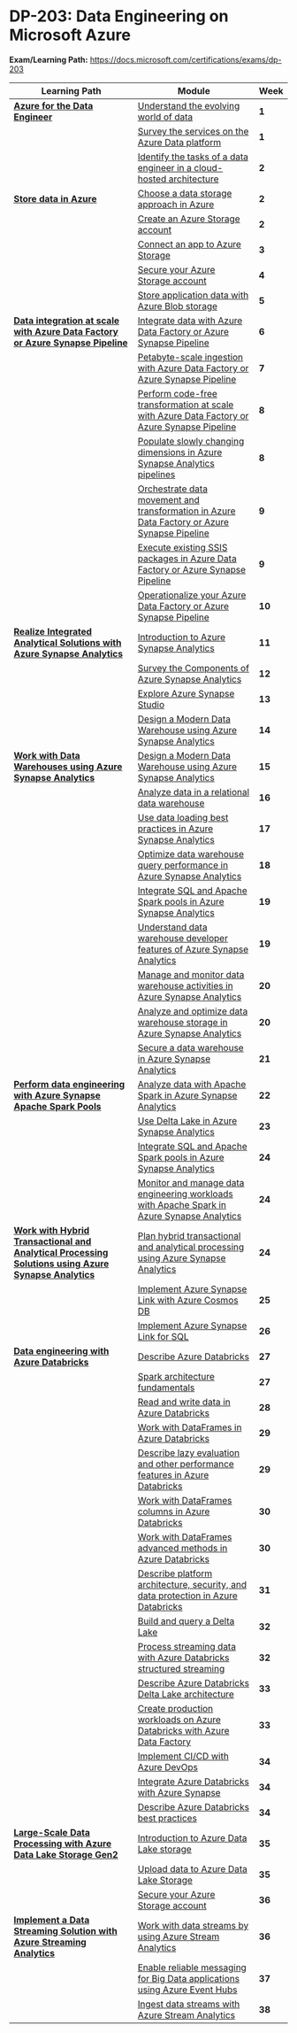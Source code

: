 # DP-203: Data Engineering on Microsoft Azure

**Exam/Learning Path:** https://docs.microsoft.com/certifications/exams/dp-203

| **Learning Path** | **Module** | **Week** |
|-|-|-|
|**[Azure for the Data Engineer](https://docs.microsoft.com/learn/paths/azure-for-the-data-engineer/)**| [Understand the evolving world of data](https://docs.microsoft.com/learn/modules/evolving-world-of-data/) | **1** 
| | [Survey the services on the Azure Data platform](https://docs.microsoft.com/learn/modules/survey-the-azure-data-platform/) | **1** 
| | [Identify the tasks of a data engineer in a cloud-hosted architecture](https://docs.microsoft.com/learn/modules/data-engineering-processes/) | **2** 
|**[Store data in Azure](https://docs.microsoft.com/learn/paths/store-data-in-azure/)**| [Choose a data storage approach in Azure](https://docs.microsoft.com/learn/modules/choose-storage-approach-in-azure/) | **2** 
| | [Create an Azure Storage account](https://docs.microsoft.com/learn/modules/create-azure-storage-account/) | **2** 
| | [Connect an app to Azure Storage](https://docs.microsoft.com/learn/modules/connect-an-app-to-azure-storage/) | **3** 
| | [Secure your Azure Storage account](https://docs.microsoft.com/learn/modules/secure-azure-storage-account/) | **4** 
| | [Store application data with Azure Blob storage](https://docs.microsoft.com/learn/modules/store-app-data-with-azure-blob-storage/) | **5** 
|**[Data integration at scale with Azure Data Factory or Azure Synapse Pipeline](https://docs.microsoft.com/learn/paths/data-integration-scale-azure-data-factory/)**| [Integrate data with Azure Data Factory or Azure Synapse Pipeline](https://docs.microsoft.com/learn/modules/data-integration-azure-data-factory/) | **6** 
| | [Petabyte-scale ingestion with Azure Data Factory or Azure Synapse Pipeline](https://docs.microsoft.com/learn/modules/petabyte-scale-ingestion-azure-data-factory/) | **7** 
| | [Perform code-free transformation at scale with Azure Data Factory or Azure Synapse Pipeline](https://docs.microsoft.com/learn/modules/code-free-transformation-scale/) | **8** 
| | [Populate slowly changing dimensions in Azure Synapse Analytics pipelines](https://docs.microsoft.com/learn/modules/populate-slowly-changing-dimensions-azure-synapse-analytics-pipelines/) | **8** 
| | [Orchestrate data movement and transformation in Azure Data Factory or Azure Synapse Pipeline](https://docs.microsoft.com/learn/modules/orchestrate-data-movement-transformation-azure-data-factory/) | **9** 
| | [Execute existing SSIS packages in Azure Data Factory or Azure Synapse Pipeline](https://docs.microsoft.com/learn/modules/execute-existing-ssis-packages-azure-data-factory/) | **9** 
| | [Operationalize your Azure Data Factory or Azure Synapse Pipeline](https://docs.microsoft.com/learn/modules/operationalize-azure-data-factory-pipelines/) | **10** 
|**[Realize Integrated Analytical Solutions with Azure Synapse Analytics](https://docs.microsoft.com/learn/paths/realize-integrated-analytical-solutions-with-azure-synapse-analytics/)**| [Introduction to Azure Synapse Analytics](https://docs.microsoft.com/learn/modules/introduction-azure-synapse-analytics/) | **11** 
| | [Survey the Components of Azure Synapse Analytics](https://docs.microsoft.com/learn/modules/survey-components-of-azure-synapse-analytics/) | **12** 
| | [Explore Azure Synapse Studio](https://docs.microsoft.com/learn/modules/explore-azure-synapse-studio/) | **13** 
| | [Design a Modern Data Warehouse using Azure Synapse Analytics](https://docs.microsoft.com/learn/modules/design-modern-data-warehouse-using-azure-synapse-analytics/) | **14** 
|**[Work with Data Warehouses using Azure Synapse Analytics](https://docs.microsoft.com/learn/paths/work-with-data-warehouses-using-azure-synapse-analytics/)**| [Design a Modern Data Warehouse using Azure Synapse Analytics](https://docs.microsoft.com/learn/modules/design-modern-data-warehouse-using-azure-synapse-analytics/) | **15** 
| | [Analyze data in a relational data warehouse](https://docs.microsoft.com/learn/modules/design-multidimensional-schema-to-optimize-analytical-workloads/) | **16** 
| | [Use data loading best practices in Azure Synapse Analytics](https://docs.microsoft.com/learn/modules/use-data-loading-best-practices-azure-synapse-analytics/) | **17** 
| | [Optimize data warehouse query performance in Azure Synapse Analytics](https://docs.microsoft.com/learn/modules/optimize-data-warehouse-query-performance-azure-synapse-analytics/) | **18** 
| | [Integrate SQL and Apache Spark pools in Azure Synapse Analytics](https://docs.microsoft.com/learn/modules/integrate-sql-apache-spark-pools-azure-synapse-analytics/) | **19** 
| | [Understand data warehouse developer features of Azure Synapse Analytics](https://docs.microsoft.com/learn/modules/understand-data-warehouse-developer-features-of-azure-synapse-analytics/) | **19** 
| | [Manage and monitor data warehouse activities in Azure Synapse Analytics](https://docs.microsoft.com/learn/modules/manage-monitor-data-warehouse-activities-azure-synapse-analytics/) | **20** 
| | [Analyze and optimize data warehouse storage in Azure Synapse Analytics](https://docs.microsoft.com/learn/modules/analyze-optimize-data-warehouse-storage-azure-synapse-analytics/) | **20** 
| | [Secure a data warehouse in Azure Synapse Analytics](https://docs.microsoft.com/learn/modules/secure-data-warehouse-azure-synapse-analytics/) | **21** 
|**[Perform data engineering with Azure Synapse Apache Spark Pools](https://docs.microsoft.com/learn/paths/perform-data-engineering-with-azure-synapse-apache-spark-pools/)**| [Analyze data with Apache Spark in Azure Synapse Analytics](https://docs.microsoft.com/learn/modules/understand-big-data-engineering-with-apache-spark-azure-synapse-analytics/) | **22** 
| | [Use Delta Lake in Azure Synapse Analytics](https://docs.microsoft.com/learn/modules/use-delta-lake-azure-synapse-analytics/) | **23** 
| | [Integrate SQL and Apache Spark pools in Azure Synapse Analytics](https://docs.microsoft.com/learn/modules/integrate-sql-apache-spark-pools-azure-synapse-analytics/) | **24** 
| | [Monitor and manage data engineering workloads with Apache Spark in Azure Synapse Analytics](https://docs.microsoft.com/learn/modules/monitor-manage-data-engineering-workloads-apache-spark-azure-synapse-analytics/) | **24** 
|**[Work with Hybrid Transactional and Analytical Processing Solutions using Azure Synapse Analytics](https://docs.microsoft.com/learn/paths/work-with-hybrid-transactional-analytical-processing-solutions/)**| [Plan hybrid transactional and analytical processing using Azure Synapse Analytics](https://docs.microsoft.com/learn/modules/design-hybrid-transactional-analytical-processing-using-azure-synapse-analytics/) | **24** 
| | [Implement Azure Synapse Link with Azure Cosmos DB](https://docs.microsoft.com/learn/modules/configure-azure-synapse-link-with-azure-cosmos-db/) | **25** 
| | [Implement Azure Synapse Link for SQL](https://docs.microsoft.com/learn/modules/implement-synapse-link-for-sql/) | **26** 
|**[Data engineering with Azure Databricks](https://docs.microsoft.com/learn/paths/data-engineer-azure-databricks/)**| [Describe Azure Databricks](https://docs.microsoft.com/learn/modules/describe-azure-databricks/) | **27** 
| | [Spark architecture fundamentals](https://docs.microsoft.com/learn/modules/spark-architecture-fundamentals/) | **27** 
| | [Read and write data in Azure Databricks](https://docs.microsoft.com/learn/modules/read-write-data-azure-databricks/) | **28** 
| | [Work with DataFrames in Azure Databricks](https://docs.microsoft.com/learn/modules/work-dataframes-azure-databricks/) | **29** 
| | [Describe lazy evaluation and other performance features in Azure Databricks](https://docs.microsoft.com/learn/modules/describe-lazy-evaluation-performance-features-azure-databricks/) | **29** 
| | [Work with DataFrames columns in Azure Databricks](https://docs.microsoft.com/learn/modules/work-dataframes-columns-azure-databricks/) | **30** 
| | [Work with DataFrames advanced methods in Azure Databricks](https://docs.microsoft.com/learn/modules/work-dataframes-advanced-methods-azure-databricks/) | **30** 
| | [Describe platform architecture, security, and data protection in Azure Databricks](https://docs.microsoft.com/learn/modules/describe-platform-architecture-security-data-protection-azure-databricks/) | **31** 
| | [Build and query a Delta Lake](https://docs.microsoft.com/learn/modules/build-query-delta-lake/) | **32** 
| | [Process streaming data with Azure Databricks structured streaming](https://docs.microsoft.com/learn/modules/process-streaming-data-azure-databricks-structured-streaming/) | **32** 
| | [Describe Azure Databricks Delta Lake architecture](https://docs.microsoft.com/learn/modules/describe-azure-databricks-delta-lake-architecture/) | **33** 
| | [Create production workloads on Azure Databricks with Azure Data Factory](https://docs.microsoft.com/learn/modules/create-production-workloads-azure-databricks-azure-data-factory/) | **33** 
| | [Implement CI/CD with Azure DevOps](https://docs.microsoft.com/learn/modules/implement-ci-cd-azure-devops/) | **34** 
| | [Integrate Azure Databricks with Azure Synapse](https://docs.microsoft.com/learn/modules/integrate-azure-databricks-other-azure-services/) | **34** 
| | [Describe Azure Databricks best practices](https://docs.microsoft.com/learn/modules/describe-azure-databricks-best-practices/) | **34** 
|**[Large-Scale Data Processing with Azure Data Lake Storage Gen2](https://docs.microsoft.com/learn/paths/data-processing-with-azure-adls/)**| [Introduction to Azure Data Lake storage](https://docs.microsoft.com/learn/modules/introduction-to-azure-data-lake-storage/) | **35** 
| | [Upload data to Azure Data Lake Storage](https://docs.microsoft.com/learn/modules/upload-data-to-azure-data-lake-storage/) | **35** 
| | [Secure your Azure Storage account](https://docs.microsoft.com/learn/modules/secure-azure-storage-account/) | **36** 
|**[Implement a Data Streaming Solution with Azure Streaming Analytics](https://docs.microsoft.com/learn/paths/implement-data-streaming-with-asa/)**| [Work with data streams by using Azure Stream Analytics](https://docs.microsoft.com/learn/modules/introduction-to-data-streaming/) | **36** 
| | [Enable reliable messaging for Big Data applications using Azure Event Hubs](https://docs.microsoft.com/learn/modules/enable-reliable-messaging-for-big-data-apps-using-event-hubs/) | **37** 
| | [Ingest data streams with Azure Stream Analytics](https://docs.microsoft.com/learn/modules/ingest-data-streams-with-azure-stream-analytics/) | **38** 
